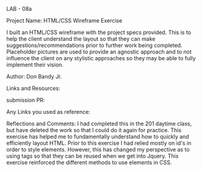 LAB - 08a

Project Name: HTML/CSS Wireframe Exercise

I built an HTML/CSS wireframe with the project specs provided.  This is to help the client understand the layout so that they can make suggestions/recommendations prior to further work being completed.  Placeholder pictures are used to provide an agnostic approach and to not influence the client on any stylistic approaches so they may be able to fully implement their vision. 

Author: Don Bandy Jr.

Links and Resources:

submission PR:

Any Links you used as reference:

Reflections and Comments:  I had completed this in the 201 daytime class, but have deleted the work so that I could do it again for practice.  This exercise has helped me to fundamentally understand how to quickly and efficiently layout HTML.  Prior to this exercise I had relied mostly on id's in order to style elements.  However, this has changed my perspective as to using tags so that they can be reused when we get into Jquery.  This exercise reinforced the different methods to use elements in CSS. 